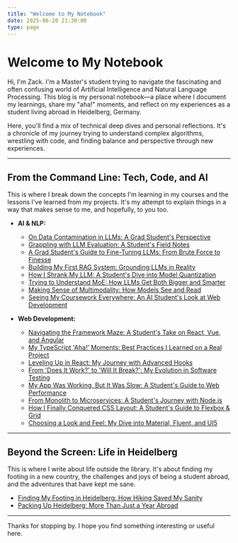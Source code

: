 ```yaml
---
title: "Welcome to My Notebook"
date: 2025-06-20 21:30:00
type: page
---
```


# Welcome to My Notebook

Hi, I'm Zack. I'm a Master's student trying to navigate the fascinating and often confusing world of Artificial Intelligence and Natural Language Processing. This blog is my personal notebook—a place where I document my learnings, share my "aha!" moments, and reflect on my experiences as a student living abroad in Heidelberg, Germany.

Here, you'll find a mix of technical deep dives and personal reflections. It's a chronicle of my journey trying to understand complex algorithms, wrestling with code, and finding balance and perspective through new experiences.

---

## From the Command Line: Tech, Code, and AI

This is where I break down the concepts I'm learning in my courses and the lessons I've learned from my projects. It's my attempt to explain things in a way that makes sense to me, and hopefully, to you too.

*   **AI & NLP:**
    *   [On Data Contamination in LLMs: A Grad Student's Perspective](./data-contamination-llm.md)
    *   [Grappling with LLM Evaluation: A Student's Field Notes](./llm-evaluation-metrics.md)
    *   [A Grad Student's Guide to Fine-Tuning LLMs: From Brute Force to Finesse](./llm-fine-tuning-strategies.md)
    *   [Building My First RAG System: Grounding LLMs in Reality](./rag-llm-applications.md)
    *   [How I Shrank My LLM: A Student's Dive into Model Quantization](./model-quantization-llm.md)
    *   [Trying to Understand MoE: How LLMs Get Both Bigger and Smarter](./moe-mcp-llm.md)
    *   [Making Sense of Multimodality: How Models See and Read](./multimodal-approaches-comparison.md)
    *   [Seeing My Coursework Everywhere: An AI Student's Look at Web Development](./ai-in-webdev-2025.md)

*   **Web Development:**
    *   [Navigating the Framework Maze: A Student's Take on React, Vue, and Angular](./modern-javascript-frameworks-2024.md)
    *   [My TypeScript 'Aha!' Moments: Best Practices I Learned on a Real Project](./typescript-best-practices.md)
    *   [Leveling Up in React: My Journey with Advanced Hooks](./react-hooks-advanced.md)
    *   [From 'Does It Work?' to 'Will It Break?': My Evolution in Software Testing](./testing-strategies.md)
    *   [My App Was Working, But It Was Slow: A Student's Guide to Web Performance](./web-performance-optimization.md)
    *   [From Monolith to Microservices: A Student's Journey with Node.js](./nodejs-microservices.md)
    *   [How I Finally Conquered CSS Layout: A Student's Guide to Flexbox & Grid](./css-grid-flexbox-mastery.md)
    *   [Choosing a Look and Feel: My Dive into Material, Fluent, and UI5](./fluent-material-ui5-comparison.md)

---

## Beyond the Screen: Life in Heidelberg

This is where I write about life outside the library. It's about finding my footing in a new country, the challenges and joys of being a student abroad, and the adventures that have kept me sane.

*   [Finding My Footing in Heidelberg: How Hiking Saved My Sanity](./heidelberg-hiking-adventures.md)
*   [Packing Up Heidelberg: More Than Just a Year Abroad](./heidelberg-student-life-reflections.md)

---

Thanks for stopping by. I hope you find something interesting or useful here.
